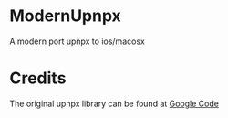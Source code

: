 ModernUpnpx
===========
A modern port upnpx to ios/macosx


Credits
==========
The original upnpx library can be found at [Google Code](http://code.google.com/p/upnpx/)
